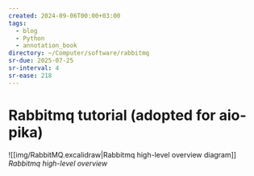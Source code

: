 ```yaml
---
created: 2024-09-06T00:00+03:00
tags:
  - blog
  - Python
  - annotation_book
directory: ~/Computer/software/rabbitmq
sr-due: 2025-07-25
sr-interval: 4
sr-ease: 218
---
```


# Rabbitmq tutorial (adopted for aio-pika)

![[img/RabbitMQ.excalidraw|Rabbitmq high-level overview diagram]]
_Rabbitmq high-level overview_
